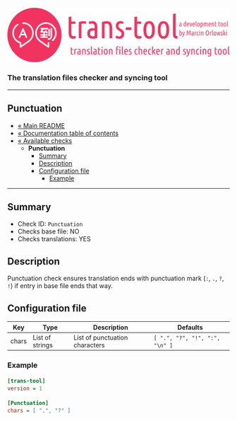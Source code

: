 ![trans-tool logo](../../artwork/trans-tool-logo.png)

### The translation files checker and syncing tool ###

---

## Punctuation ##

* [« Main README](../../README.md)
* [« Documentation table of contents](../README.md)
* [« Available checks](README.md)
  * **Punctuation**
    * [Summary](#summary)
    * [Description](#description)
    * [Configuration file](#configuration-file)
      * [Example](#example)

---

## Summary ##

* Check ID: `Punctuation`
* Checks base file: NO
* Checks translations: YES

## Description ##

Punctuation check ensures translation ends with punctuation mark (`:`, `.`, `?`, `!`) if entry in base file ends that way.

## Configuration file ##

| Key      | Type      | Description | Defaults |
|----------|-----------|-------------|----------|
| chars    | List of strings | List of punctuation characters | `[ ".", "?", "!", ":", "\n" ]` |

### Example ###

```ini
[trans-tool]
version = 1

[Punctuation]
chars = [ ".", "?" ]
```
